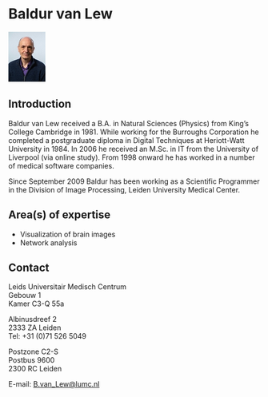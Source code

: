 # Baldur van Lew
![](../assets/img/Baldur_van_Lew_small.jpg)

## Introduction
Baldur van Lew received a B.A. in Natural Sciences (Physics) from King’s College Cambridge in 1981. While working for the Burroughs Corporation he completed a postgraduate diploma in Digital Techniques at Heriott-Watt University in 1984. In 2006 he received an M.Sc. in IT from the University of Liverpool (via online study). From 1998 onward he has worked in a number of medical software companies.

Since September 2009 Baldur has been working as a Scientific Programmer in the Division of Image Processing, Leiden University Medical Center.

## Area(s) of expertise
- Visualization of brain images
- Network analysis

## Contact
Leids Universitair Medisch Centrum<br>
Gebouw 1<br>
Kamer C3-Q 55a<br>

Albinusdreef 2<br>
2333 ZA Leiden<br>
Tel: +31 (0)71 526 5049<br>

Postzone C2-S<br>
Postbus 9600<br>
2300 RC Leiden<br>

E-mail: B.van_Lew@lumc.nl